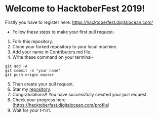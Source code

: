 # Welcome to HacktoberFest 2019!
Firstly you have to register here: https://hacktoberfest.digitalocean.com/
* Follow these steps to make your first pull request-

1. Fork this repository.
2. Clone your forked repository to your local machine.
3. Add your name in Contributors.md file.
4. Write these command on your terminal-
```
git add -A
git commit -m "your name"
git push origin master
```
5. Then create your pull request.
6. Star my [repository](https://github.com/HrithikMittal/Hacktoberfest2k19/).
7. Congratulations!! You have successfully created your pull request.
8. Check your progress here (https://hacktoberfest.digitalocean.com/profile)
9. Wait for your t-hirt.

